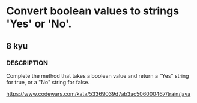 # Convert boolean values to strings 'Yes' or 'No'.
## 8 kyu
### DESCRIPTION
Complete the method that takes a boolean value and return a "Yes" string for true, or a "No" string for false.

https://www.codewars.com/kata/53369039d7ab3ac506000467/train/java